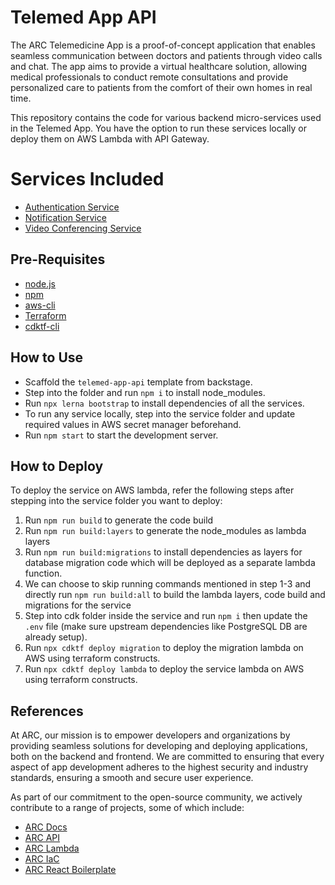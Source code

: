# Telemed App API
The ARC Telemedicine App is a proof-of-concept application that enables seamless communication between doctors and patients through video calls and chat. The app aims to provide a virtual healthcare solution, allowing medical professionals to conduct remote consultations and provide personalized care to patients from the comfort of their own homes in real time.

This repository contains the code for various backend micro-services used in the Telemed App. You have the option to run these services locally or deploy them on AWS Lambda with API Gateway.

# Services Included
- [Authentication Service](./skeleton/services/authentication-service)
- [Notification Service](./skeleton/services/notification-service)
- [Video Conferencing Service](./skeleton/services/video-conferencing-service)

## <a id="prereqs"></a> Pre-Requisites

- [node.js](https://nodejs.dev/download/)
- [npm](https://docs.npmjs.com/cli/v6/commands/npm-install)
- [aws-cli](https://aws.amazon.com/cli/)
- [Terraform](https://www.terraform.io/)
- [cdktf-cli](https://www.npmjs.com/package/cdktf-cli)


## How to Use

- Scaffold the `telemed-app-api` template from backstage.
- Step into the folder and run `npm i` to install node_modules.
- Run `npx lerna bootstrap` to install dependencies of all the services.
- To run any service locally, step into the service folder and update required values in AWS secret manager beforehand.
- Run `npm start` to start the development server.

## How to Deploy

To deploy the service on AWS lambda, refer the following steps after stepping into the service folder you want to deploy:

1. Run `npm run build` to generate the code build
2. Run `npm run build:layers` to generate the node_modules as lambda layers
3. Run `npm run build:migrations` to install dependencies as layers for database migration code which will be deployed as a separate lambda function.
4. We can choose to skip running commands mentioned in step 1-3 and directly run `npm run build:all` to build the lambda layers, code build and migrations for the service
5. Step into cdk folder inside the service and run `npm i` then update the `.env` file (make sure upstream dependencies like PostgreSQL DB are already setup).
6. Run `npx cdktf deploy migration` to deploy the migration lambda on AWS using terraform constructs.
7. Run `npx cdktf deploy lambda` to deploy the service lambda on AWS using terraform constructs.

## References

At ARC, our mission is to empower developers and organizations by providing seamless solutions for developing and deploying applications, both on the backend and frontend. We are committed to ensuring that every aspect of app development adheres to the highest security and industry standards, ensuring a smooth and secure user experience.

As part of our commitment to the open-source community, we actively contribute to a range of projects, some of which include:

- [ARC Docs](https://sourcefuse.github.io/arc-docs)
- [ARC API](https://github.com/sourcefuse/loopback4-microservice-catalog/)
- [ARC Lambda](https://github.com/sourcefuse/arc-lambda)
- [ARC IaC](https://sourcefuse.github.io/arc-docs/arc-iac-docs/)
- [ARC React Boilerplate](https://github.com/sourcefuse/react-boilerplate-ts-ui/)
